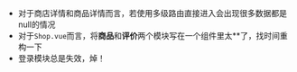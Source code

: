 - 对于商店详情和商品详情而言，若使用多级路由直接进入会出现很多数据都是null的情况
- 对于`Shop.vue`而言，将**商品**和**评价**两个模块写在一个组件里太**了，找时间重构一下
- 登录模块总是失效，焯！
